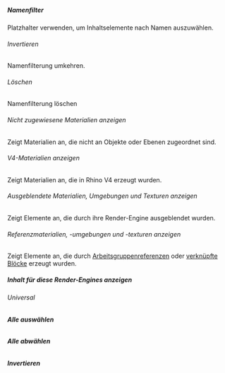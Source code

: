 

##### Namenfilter
Platzhalter verwenden, um Inhaltselemente nach Namen auszuwählen.

###### Invertieren
Namenfilterung umkehren.

###### Löschen
Namenfilterung löschen

###### Nicht zugewiesene Materialien anzeigen
Zeigt Materialien an, die nicht an Objekte oder Ebenen zugeordnet sind.

###### V4-Materialien anzeigen
Zeigt Materialien an, die in Rhino V4 erzeugt wurden.

###### Ausgeblendete Materialien, Umgebungen und Texturen anzeigen
Zeigt Elemente an, die durch ihre Render-Engine ausgeblendet wurden.

###### Referenzmaterialien, -umgebungen und -texturen anzeigen
Zeigt Elemente an, die durch [Arbeitsgruppenreferenzen](worksession.html) oder [verknüpfte Blöcke](insert.html) erzeugt wurden.

##### Inhalt für diese Render-Engines anzeigen

###### Universal

######  **Alle auswählen**

######  **Alle abwählen**

###### **Invertieren**